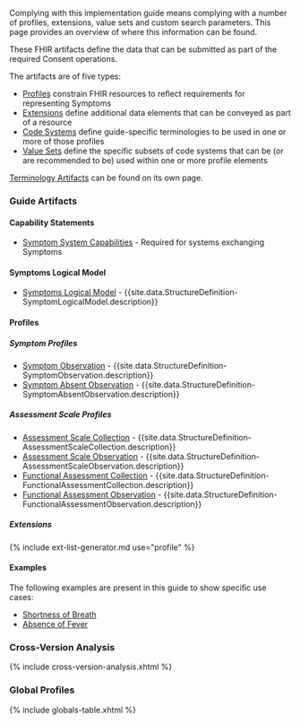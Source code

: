 Complying with this implementation guide means complying with a number of profiles, extensions, value sets and custom search parameters.  This page provides an overview of where this information can be found.

These FHIR artifacts define the data that can be submitted as part of the required Consent operations.

The artifacts are of five types:

* [Profiles]({{site.data.fhir.path}}profiling.html) constrain FHIR resources to reflect requirements for representing Symptoms
* [Extensions]({{site.data.fhir.path}}extensibility.html) define additional data elements that can be conveyed as part of a resource
* [Code Systems]({{site.data.fhir.path}}codesystem.html) define guide-specific terminologies to be used in one or more of those profiles
* [Value Sets]({{site.data.fhir.path}}valueset.html) define the specific subsets of code systems that can be (or are recommended to be) used within one or more profile elements

[Terminology Artifacts](terminology.html) can be found on its own page.

### Guide Artifacts

#### Capability Statements
* [Symptom System Capabilities](CapabilityStatement-SymptomCapabilities.html) - Required for systems exchanging Symptoms

#### Symptoms Logical Model
* [Symptoms Logical Model](StructureDefinition-SymptomLogicalModel.html) - {{site.data.StructureDefinition-SymptomLogicalModel.description}}

#### Profiles
##### Symptom Profiles
* [Symptom Observation](StructureDefinition-SymptomObservation.html) - {{site.data.StructureDefinition-SymptomObservation.description}}
* [Symptom Absent Observation](StructureDefinition-SymptomAbsentObservation.html) - {{site.data.StructureDefinition-SymptomAbsentObservation.description}}

##### Assessment Scale Profiles
* [Assessment Scale Collection](StructureDefinition-AssessmentScaleCollection.html) - {{site.data.StructureDefinition-AssessmentScaleCollection.description}}
* [Assessment Scale Observation](StructureDefinition-AssessmentScaleObservation.html) - {{site.data.StructureDefinition-AssessmentScaleObservation.description}}
* [Functional Assessment Collection](StructureDefinition-FunctionalAssessmentCollection.html) - {{site.data.StructureDefinition-FunctionalAssessmentCollection.description}}
* [Functional Assessment Observation](StructureDefinition-FunctionalAssessmentObservation.html) - {{site.data.StructureDefinition-FunctionalAssessmentObservation.description}}


##### Extensions
{% include ext-list-generator.md use="profile" %}

#### Examples
The following examples are present in this guide to show specific use cases:

* [Shortness of Breath](Observation-ShortnessOfBreathSymptom.html)
* [Absence of Fever](Observation-FeverSymptomAbsence.html)


### Cross-Version Analysis
{% include cross-version-analysis.xhtml %}

### Global Profiles

{% include globals-table.xhtml %}
